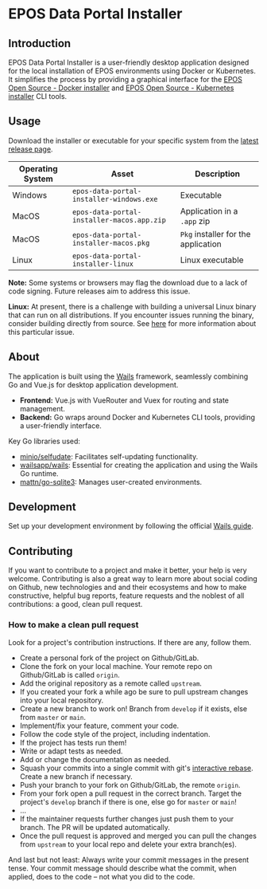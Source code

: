 # EPOS Data Portal Installer

## Introduction

EPOS Data Portal Installer is a user-friendly desktop application designed for the local installation of EPOS environments using Docker or Kubernetes. It simplifies the process by providing a graphical interface for the [EPOS Open Source - Docker installer](https://github.com/epos-eu/opensource-docker) and [EPOS Open Source - Kubernetes installer](https://github.com/epos-eu/opensource-kubernetes) CLI tools.

## Usage

Download the installer or executable for your specific system from the [latest release page](https://github.com/epos-eu/opensource-desktop/releases/latest).

| Operating System | Asset | Description |
| --- | --- | --- |
| Windows | `epos-data-portal-installer-windows.exe` | Executable |
| MacOS | `epos-data-portal-installer-macos.app.zip` | Application in a `.app` zip |
| MacOS | `epos-data-portal-installer-macos.pkg` | `Pkg` installer for the application |
| Linux | `epos-data-portal-installer-linux` | Linux executable |

**Note:** Some systems or browsers may flag the download due to a lack of code signing. Future releases aim to address this issue.

**Linux:** At present, there is a challenge with building a universal Linux binary that can run on all distributions. If you encounter issues running the binary, consider building directly from source. See [here](https://github.com/wailsapp/wails/issues/2998) for more information about this particular issue.

## About

The application is built using the [Wails](https://wails.io/) framework, seamlessly combining Go and Vue.js for desktop application development.

- **Frontend:** Vue.js with VueRouter and Vuex for routing and state management.
- **Backend:** Go wraps around Docker and Kubernetes CLI tools, providing a user-friendly interface.

Key Go libraries used:

- [minio/selfudate](https://github.com/minio/selfupdate): Facilitates self-updating functionality.
- [wailsapp/wails](https://github.com/wailsapp/wails): Essential for creating the application and using the Wails Go runtime.
- [mattn/go-sqlite3](https://github.com/mattn/go-sqlite3): Manages user-created environments.

## Development

Set up your development environment by following the official [Wails guide](https://wails.io/docs/gettingstarted/installation).

## Contributing

If you want to contribute to a project and make it better, your help is very welcome. Contributing is also a great way to learn more about social coding on Github, new technologies and and their ecosystems and how to make constructive, helpful bug reports, feature requests and the noblest of all contributions: a good, clean pull request.

### How to make a clean pull request

Look for a project's contribution instructions. If there are any, follow them.

- Create a personal fork of the project on Github/GitLab.
- Clone the fork on your local machine. Your remote repo on Github/GitLab is called `origin`.
- Add the original repository as a remote called `upstream`.
- If you created your fork a while ago be sure to pull upstream changes into your local repository.
- Create a new branch to work on! Branch from `develop` if it exists, else from `master` or  `main`.
- Implement/fix your feature, comment your code.
- Follow the code style of the project, including indentation.
- If the project has tests run them!
- Write or adapt tests as needed.
- Add or change the documentation as needed.
- Squash your commits into a single commit with git's [interactive rebase](https://help.github.com/articles/interactive-rebase). Create a new branch if necessary.
- Push your branch to your fork on Github/GitLab, the remote `origin`.
- From your fork open a pull request in the correct branch. Target the project's `develop` branch if there is one, else go for `master` or  `main`!
- …
- If the maintainer requests further changes just push them to your branch. The PR will be updated automatically.
- Once the pull request is approved and merged you can pull the changes from `upstream` to your local repo and delete
your extra branch(es).

And last but not least: Always write your commit messages in the present tense. Your commit message should describe what the commit, when applied, does to the code – not what you did to the code.